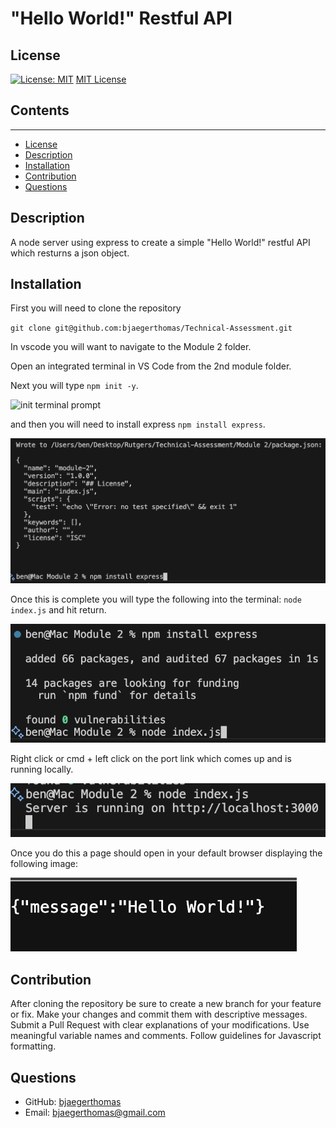 # "Hello World!" Restful API

  ## License
  
  [![License: MIT](https://img.shields.io/badge/License-MIT-yellow.svg)](https://opensource.org/licenses/MIT)
  [MIT License](https://opensource.org/licenses/MIT)

  ## Contents
  ---------

  - [License](#license)
  - [Description](#description)
  - [Installation](#installation)
  - [Contribution](#contribution)
  - [Questions](#questions)

  ## Description

  A node server using express to create a simple "Hello World!" restful API which resturns a json object.

  ## Installation

  First you will need to clone the repository

  `` git clone git@github.com:bjaegerthomas/Technical-Assessment.git ``

  In vscode you will want to navigate to the Module 2 folder.

  Open an integrated terminal in VS Code from the 2nd module folder.

  Next you will type  `` npm init -y ``.
  
  ![init terminal prompt](./assets/imgages/init.png)

  and then you will need to install express `` npm install express ``.
  
  ![express terminal prompt](./assets/images/express.png)

  Once this is complete you will type the following into the terminal: `` node index.js `` and hit return.
  
  ![initiating the server prompt](./assets/images/start.png)

  Right click or cmd + left click on the port link which comes up and is running locally.
  
  ![server is running](./assets/images/server.png)

  Once you do this a page should open in your default browser displaying the following image:

  ![Hello World!](./assets/images/hello.png)

  ## Contribution

  After cloning the repository be sure to create a new branch for your feature or fix.
  Make your changes and commit them with descriptive messages.
  Submit a Pull Request with clear explanations of your modifications.
  Use meaningful variable names and comments.
  Follow guidelines for Javascript formatting.

  ## Questions

  - GitHub: [bjaegerthomas](https://github.com/bjaegerthomas)
  - Email: bjaegerthomas@gmail.com